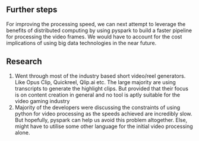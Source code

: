 ## Further steps

For improving the processing speed, we can next attempt to leverage the benefits of distributed computing by using pyspark to build a faster pipeline for processing the video frames. We would have to account for the cost implications of using big data technologies in the near future.


## Research 

1. Went through most of the industry based short video/reel generators. Like Opus Clip, Quickreel, Qlip.ai etc. The large majority are using transcripts to generate the highlight clips. But provided that their focus is on content creation in general and no tool is aptly suitable for the video gaming industry
2. Majority of the developers were discussing the constraints of using python for video processing as the speeds achieved are incredibly slow. But hopefully, pyspark can help us avoid this problem altogether. Else, might have to utilise some other language for the initial video processing alone.
